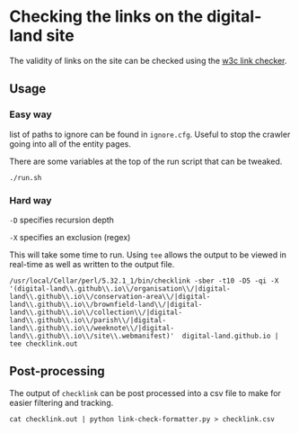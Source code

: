 # Checking the links on the digital-land site

The validity of links on the site can be checked using the [w3c link checker](https://metacpan.org/dist/W3C-LinkChecker).

## Usage

### Easy way

list of paths to ignore can be found in `ignore.cfg`. Useful to stop the crawler going into all of the entity pages.

There are some variables at the top of the run script that can be tweaked.

`./run.sh`

### Hard way

`-D` specifies recursion depth

`-X` specifies an exclusion (regex)

This will take some time to run. Using `tee` allows the output to be viewed in real-time as well as written to the output file.

```
/usr/local/Cellar/perl/5.32.1_1/bin/checklink -sber -t10 -D5 -qi -X '(digital-land\\.github\\.io\\/organisation\\/|digital-land\\.github\\.io\\/conservation-area\\/|digital-land\\.github\\.io\\/brownfield-land\\/|digital-land\\.github\\.io\\/collection\\/|digital-land\\.github\\.io\\/parish\\/|digital-land\\.github\\.io\\/weeknote\\/|digital-land\\.github\\.io\\/site\\.webmanifest)'  digital-land.github.io | tee checklink.out
```

## Post-processing

The output of `checklink` can be post processed into a csv file to make for easier filtering and tracking.

```
cat checklink.out | python link-check-formatter.py > checklink.csv
```
